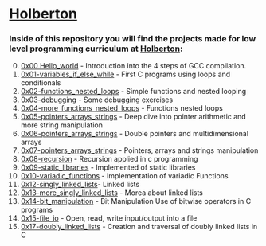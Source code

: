 # [Holberton](https://www.holbertonschool.com)

### Inside of this repository you will find the projects made for low level programming curriculum at [Holberton](https://www.holbertonschool.com):

0. [0x00 Hello_world](https://github.com/Cherjios/holbertonschool-low_level_programming/tree/master/0x00-hello_world) - Introduction into the 4 steps of GCC compilation.
1. [0x01-variables_if_else_while](https://github.com/Cherjios/holbertonschool-low_level_programming/tree/master/0x01-variables_if_else_while) - First C programs using loops and conditionals
2. [0x02-functions_nested_loops](https://github.com/Cherjios/holbertonschool-low_level_programming/tree/master/0x02-functions_nested_loops) - Simple functions and nested looping
3. [0x03-debugging](https://github.com/Cherjios/holbertonschool-low_level_programming/tree/master/0x03-debugging) - Some debugging exercises 
4. [0x04-more_functions_nested_loops](https://github.com/Cherjios/holbertonschool-low_level_programming/tree/master/0x04-more_functions_nested_loops) -  Functions nested loops 
5. [0x05-pointers_arrays_strings](https://github.com/Cherjios/holbertonschool-low_level_programming/tree/master/0x05-pointers_arrays_strings) - Deep dive into pointer arithmetic and more string manipulation
6. [0x06-pointers_arrays_strings](https://github.com/Cherjios/holbertonschool-low_level_programming/tree/master/0x06-pointers_arrays_strings) - Double pointers and multidimensional arrays
7. [0x07-pointers_arrays_strings](https://github.com/Cherjios/holbertonschool-low_level_programming/tree/master/0x07-pointers_arrays_strings) - Pointers, arrays and strings manipulation
8. [0x08-recursion](https://github.com/Cherjios/holbertonschool-low_level_programming/tree/master/0x08-recursion) - Recursion applied in c programming
9. [0x09-static_libraries](https://github.com/Cherjios/holbertonschool-low_level_programming/tree/master/0x09-static_libraries) - Implemented of static libraries
10. [0x10-variadic_functions](https://github.com/Cherjios/holbertonschool-low_level_programming/tree/master/0x10-variadic_functions) - Implementation of variadic Functions
12. [0x12-singly_linked_lists](0x12-singly_linked_lists)- Linked lists 
13. [0x13-more_singly_linked_lists](https://github.com/Cherjios/holbertonschool-low_level_programming/tree/master/0x13-more_singly_linked_lists) - Morea about linked lists 
14. [0x14-bit_manipulation](https://github.com/Cherjios/holbertonschool-low_level_programming/tree/master/0x14-bit_manipulation) - Bit Manipulation Use of bitwise operators in C programs
15. [0x15-file_io](https://github.com/Cherjios/holbertonschool-low_level_programming/tree/master/0x15-file_io) - Open, read, write input/output into a file
17. [0x17-doubly_linked_lists](https://github.com/Cherjios/holbertonschool-low_level_programming/tree/master/0x17-doubly_linked_lists) - Creation and traversal of doubly linked lists in C

